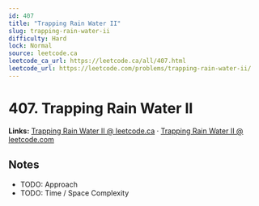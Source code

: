 ```yaml
--- 
id: 407
title: "Trapping Rain Water II"
slug: trapping-rain-water-ii
difficulty: Hard
lock: Normal
source: leetcode.ca
leetcode_ca_url: https://leetcode.ca/all/407.html
leetcode_url: https://leetcode.com/problems/trapping-rain-water-ii/
---
```


# 407. Trapping Rain Water II

**Links:** [Trapping Rain Water II @ leetcode.ca](https://leetcode.ca/all/407.html) · [Trapping Rain Water II @ leetcode.com](https://leetcode.com/problems/trapping-rain-water-ii/)

## Notes
- TODO: Approach
- TODO: Time / Space Complexity
